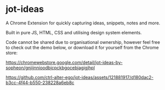 # jot-ideas
A Chrome Extension for quickly capturing ideas, snippets, notes and more.

Built in pure JS, HTML, CSS and utilising design system elements.

Code cannot be shared due to organisational ownership, however feel free to check out the demo below, or download it for yourself from the Chrome store:

https://chromewebstore.google.com/detail/jot-ideas-by-sopheon/gnjijnnioodbjcpckbgocebjagigjhpl

https://github.com/ctrl-alter-ego/jot-ideas/assets/121881917/d180dac2-b3cc-4f44-b550-238228a6eb8c


